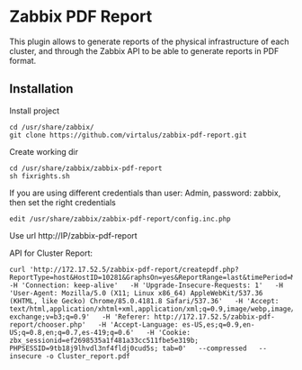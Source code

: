 # Zabbix PDF Report

This plugin allows to generate reports of the physical infrastructure of each cluster, and through the Zabbix API to be able to generate reports in PDF format.

## Installation

Install project
```
cd /usr/share/zabbix/
git clone https://github.com/virtalus/zabbix-pdf-report.git
```

Create working dir
```
cd /usr/share/zabbix/zabbix-pdf-report
sh fixrights.sh
```

If you are using different credentials than user: Admin, password: zabbix, then set the right credentials
```
edit /usr/share/zabbix/zabbix-pdf-report/config.inc.php
```

Use url http://IP/zabbix-pdf-report

API for Cluster Report:
```
curl 'http://172.17.52.5/zabbix-pdf-report/createpdf.php?ReportType=host&HostID=10281&GraphsOn=yes&ReportRange=last&timePeriod=Month'   -H 'Connection: keep-alive'   -H 'Upgrade-Insecure-Requests: 1'   -H 'User-Agent: Mozilla/5.0 (X11; Linux x86_64) AppleWebKit/537.36 (KHTML, like Gecko) Chrome/85.0.4181.8 Safari/537.36'   -H 'Accept: text/html,application/xhtml+xml,application/xml;q=0.9,image/webp,image/apng,*/*;q=0.8,application/signed-exchange;v=b3;q=0.9'   -H 'Referer: http://172.17.52.5/zabbix-pdf-report/chooser.php'   -H 'Accept-Language: es-US,es;q=0.9,en-US;q=0.8,en;q=0.7,es-419;q=0.6'   -H 'Cookie: zbx_sessionid=ef2698535a1f481a33cc511fbe5e319b; PHPSESSID=9tb18j9lhvdl3nf4fldj0cud5s; tab=0'   --compressed   --insecure -o Cluster_report.pdf
```
